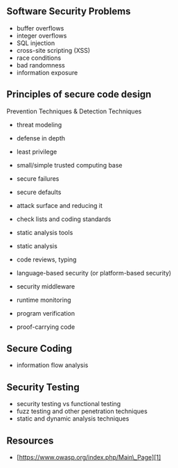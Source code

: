 ## Software Security Problems

* buffer overflows
* integer overflows
* SQL injection
* cross-site scripting (XSS)
* race conditions
* bad randomness
* information exposure

## Principles of secure code design

Prevention Techniques & Detection Techniques

* threat modeling
* defense in depth
* least privilege
* small/simple trusted computing base
* secure failures
* secure defaults
* attack surface and reducing it

* check lists and coding standards
* static analysis tools
* static analysis

* code reviews, typing
* language-based security (or platform-based security)

* security middleware
* runtime monitoring
* program verification
* proof-carrying code

## Secure Coding

* information flow analysis

## Security Testing

* security testing vs functional testing
* fuzz testing and other penetration techniques
* static and dynamic analysis techniques

## Resources

* [https://www.owasp.org/index.php/Main\_Page][1]

[1]:	https://www.owasp.org/index.php/Main_Page